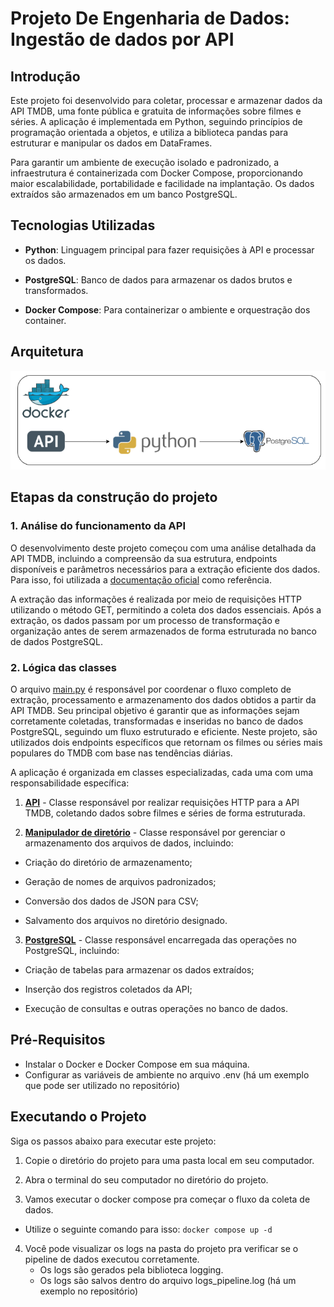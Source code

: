 
# Projeto De Engenharia de Dados: Ingestão de dados por API

  
## Introdução

Este projeto foi desenvolvido para coletar, processar e armazenar dados da API TMDB, uma fonte pública e gratuita de informações sobre filmes e séries. A aplicação é implementada em Python, seguindo princípios de programação orientada a objetos, e utiliza a biblioteca pandas para estruturar e manipular os dados em DataFrames.

Para garantir um ambiente de execução isolado e padronizado, a infraestrutura é containerizada com Docker Compose, proporcionando maior escalabilidade, portabilidade e facilidade na implantação. Os dados extraídos são armazenados em um banco PostgreSQL.

## Tecnologias Utilizadas

-  **Python**: Linguagem principal para fazer requisições à API e processar os dados.

-  **PostgreSQL**: Banco de dados para armazenar os dados brutos e transformados.

-  **Docker Compose**: Para containerizar o ambiente e orquestração dos container.
  

## Arquitetura

  

![Diagrama de Arquitetura](img/arquitetura.png)

  

## Etapas da construção do projeto

  
### 1. Análise do funcionamento da API

O desenvolvimento deste projeto começou com uma análise detalhada da API TMDB, incluindo a compreensão da sua estrutura, endpoints disponíveis e parâmetros necessários para a extração eficiente dos dados. Para isso, foi utilizada a [documentação oficial](https://developer.themoviedb.org/docs/getting-started) como referência.

A extração das informações é realizada por meio de requisições HTTP utilizando o método GET, permitindo a coleta dos dados essenciais. Após a extração, os dados passam por um processo de transformação e organização antes de serem armazenados de forma estruturada no banco de dados PostgreSQL.

### 2. Lógica das classes

O arquivo [main.py](src/classes/main.py) é responsável por coordenar o fluxo completo de extração, processamento e armazenamento dos dados obtidos a partir da API TMDB. Seu principal objetivo é garantir que as informações sejam corretamente coletadas, transformadas e inseridas no banco de dados PostgreSQL, seguindo um fluxo estruturado e eficiente. Neste projeto, são utilizados dois endpoints específicos que retornam os filmes ou séries mais populares do TMDB com base nas tendências diárias.

A aplicação é organizada em classes especializadas, cada uma com uma responsabilidade específica:

1.  [**API**](src/classes/api.py) - Classe responsável por realizar requisições HTTP para a API TMDB, coletando dados sobre filmes e séries de forma estruturada.

2.   [**Manipulador de diretório**](src/classes/manipuladiretorio.py)  -  Classe responsável por gerenciar o armazenamento dos arquivos de dados, incluindo:

- Criação do diretório de armazenamento;

- Geração de nomes de arquivos padronizados;

- Conversão dos dados de JSON para CSV;

- Salvamento dos arquivos no diretório designado.

3.   [**PostgreSQL**](src/classes/postgresql.py)  -  Classe responsável encarregada das operações no PostgreSQL, incluindo:

- Criação de tabelas para armazenar os dados extraídos;

- Inserção dos registros coletados da API;
  
- Execução de consultas e outras operações no banco de dados.

## Pré-Requisitos

- Instalar o Docker e Docker Compose em sua máquina.
- Configurar as variáveis de ambiente no arquivo .env (há um exemplo que pode ser utilizado no repositório)

## Executando o Projeto

Siga os passos abaixo para executar este projeto:

1. Copie o diretório do projeto para uma pasta local em seu computador.

2. Abra o terminal do seu computador no diretório do projeto.

3. Vamos executar o docker compose pra começar o fluxo da coleta de dados.

- Utilize o seguinte comando para isso: `docker compose up -d`
4. Você pode visualizar os logs na pasta do projeto pra verificar se o pipeline de dados executou corretamente.
	- Os logs são gerados pela biblioteca logging.
	- Os logs são salvos dentro do arquivo logs_pipeline.log (há um exemplo no repositório)
